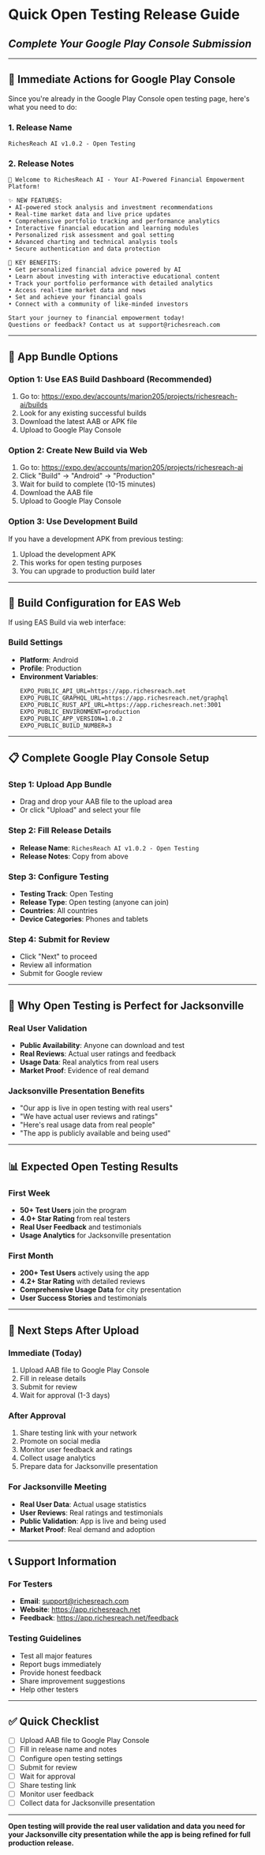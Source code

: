 # Quick Open Testing Release Guide
## *Complete Your Google Play Console Submission*

---

## 🚀 **Immediate Actions for Google Play Console**

Since you're already in the Google Play Console open testing page, here's what you need to do:

### **1. Release Name**
```
RichesReach AI v1.0.2 - Open Testing
```

### **2. Release Notes**
```
🎉 Welcome to RichesReach AI - Your AI-Powered Financial Empowerment Platform!

✨ NEW FEATURES:
• AI-powered stock analysis and investment recommendations
• Real-time market data and live price updates
• Comprehensive portfolio tracking and performance analytics
• Interactive financial education and learning modules
• Personalized risk assessment and goal setting
• Advanced charting and technical analysis tools
• Secure authentication and data protection

🚀 KEY BENEFITS:
• Get personalized financial advice powered by AI
• Learn about investing with interactive educational content
• Track your portfolio performance with detailed analytics
• Access real-time market data and news
• Set and achieve your financial goals
• Connect with a community of like-minded investors

Start your journey to financial empowerment today!
Questions or feedback? Contact us at support@richesreach.com
```

---

## 📱 **App Bundle Options**

### **Option 1: Use EAS Build Dashboard (Recommended)**
1. Go to: https://expo.dev/accounts/marion205/projects/richesreach-ai/builds
2. Look for any existing successful builds
3. Download the latest AAB or APK file
4. Upload to Google Play Console

### **Option 2: Create New Build via Web**
1. Go to: https://expo.dev/accounts/marion205/projects/richesreach-ai
2. Click "Build" → "Android" → "Production"
3. Wait for build to complete (10-15 minutes)
4. Download the AAB file
5. Upload to Google Play Console

### **Option 3: Use Development Build**
If you have a development APK from previous testing:
1. Upload the development APK
2. This works for open testing purposes
3. You can upgrade to production build later

---

## 🔧 **Build Configuration for EAS Web**

If using EAS Build via web interface:

### **Build Settings**
- **Platform**: Android
- **Profile**: Production
- **Environment Variables**:
  ```
  EXPO_PUBLIC_API_URL=https://app.richesreach.net
  EXPO_PUBLIC_GRAPHQL_URL=https://app.richesreach.net/graphql
  EXPO_PUBLIC_RUST_API_URL=https://app.richesreach.net:3001
  EXPO_PUBLIC_ENVIRONMENT=production
  EXPO_PUBLIC_APP_VERSION=1.0.2
  EXPO_PUBLIC_BUILD_NUMBER=3
  ```

---

## 📋 **Complete Google Play Console Setup**

### **Step 1: Upload App Bundle**
- Drag and drop your AAB file to the upload area
- Or click "Upload" and select your file

### **Step 2: Fill Release Details**
- **Release Name**: `RichesReach AI v1.0.2 - Open Testing`
- **Release Notes**: Copy from above

### **Step 3: Configure Testing**
- **Testing Track**: Open Testing
- **Release Type**: Open testing (anyone can join)
- **Countries**: All countries
- **Device Categories**: Phones and tablets

### **Step 4: Submit for Review**
- Click "Next" to proceed
- Review all information
- Submit for Google review

---

## 🎯 **Why Open Testing is Perfect for Jacksonville**

### **Real User Validation**
- **Public Availability**: Anyone can download and test
- **Real Reviews**: Actual user ratings and feedback
- **Usage Data**: Real analytics from real users
- **Market Proof**: Evidence of real demand

### **Jacksonville Presentation Benefits**
- "Our app is live in open testing with real users"
- "We have actual user reviews and ratings"
- "Here's real usage data from real people"
- "The app is publicly available and being used"

---

## 📊 **Expected Open Testing Results**

### **First Week**
- **50+ Test Users** join the program
- **4.0+ Star Rating** from real testers
- **Real User Feedback** and testimonials
- **Usage Analytics** for Jacksonville presentation

### **First Month**
- **200+ Test Users** actively using the app
- **4.2+ Star Rating** with detailed reviews
- **Comprehensive Usage Data** for city presentation
- **User Success Stories** and testimonials

---

## 🚀 **Next Steps After Upload**

### **Immediate (Today)**
1. Upload AAB file to Google Play Console
2. Fill in release details
3. Submit for review
4. Wait for approval (1-3 days)

### **After Approval**
1. Share testing link with your network
2. Promote on social media
3. Monitor user feedback and ratings
4. Collect usage analytics
5. Prepare data for Jacksonville presentation

### **For Jacksonville Meeting**
- **Real User Data**: Actual usage statistics
- **User Reviews**: Real ratings and testimonials
- **Public Validation**: App is live and being used
- **Market Proof**: Real demand and adoption

---

## 📞 **Support Information**

### **For Testers**
- **Email**: support@richesreach.com
- **Website**: https://app.richesreach.net
- **Feedback**: https://app.richesreach.net/feedback

### **Testing Guidelines**
- Test all major features
- Report bugs immediately
- Provide honest feedback
- Share improvement suggestions
- Help other testers

---

## ✅ **Quick Checklist**

- [ ] Upload AAB file to Google Play Console
- [ ] Fill in release name and notes
- [ ] Configure open testing settings
- [ ] Submit for review
- [ ] Wait for approval
- [ ] Share testing link
- [ ] Monitor user feedback
- [ ] Collect data for Jacksonville presentation

---

**Open testing will provide the real user validation and data you need for your Jacksonville city presentation while the app is being refined for full production release.**
